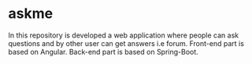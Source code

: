 # askme
In this repository is developed a web application where people can ask questions and by other user can get answers i.e forum.
Front-end part is based on Angular.
Back-end part is based on Spring-Boot.
